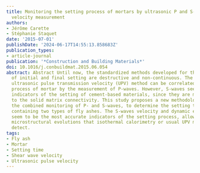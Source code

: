 ```yaml
---
title: Monitoring the setting process of mortars by ultrasonic P and S-wave transmission
  velocity measurement
authors:
- Jérôme Carette
- Stéphanie Staquet
date: '2015-07-01'
publishDate: '2024-06-17T14:55:13.858683Z'
publication_types:
- article-journal
publication: '*Construction and Building Materials*'
doi: 10.1016/j.conbuildmat.2015.06.054
abstract: Abstract Until now, the standardized methods developed for the detection
  of initial and final setting are destructive and non-continuous. The well-established
  ultrasonic pulse transmission velocity (UPV) method can be correlated to the setting
  process of mortar by the measurement of P-waves. However, S-waves seem to be better
  indicators of the setting of cement-based materials, since they are more sensitive
  to the solid matrix connectivity. This study proposes a new methodology, based on
  the combined monitoring of P- and S-waves, to determine the setting time of mortars
  containing two types of fly ashes. The S-waves velocity and dynamic elastic properties
  seem to be the most accurate indicators of the setting process, allowing capturing
  microstructural evolutions that isothermal calorimetry or usual UPV methods do not
  detect.
tags:
- Fly ash
- Mortar
- Setting time
- Shear wave velocity
- Ultrasonic pulse velocity
---
```

